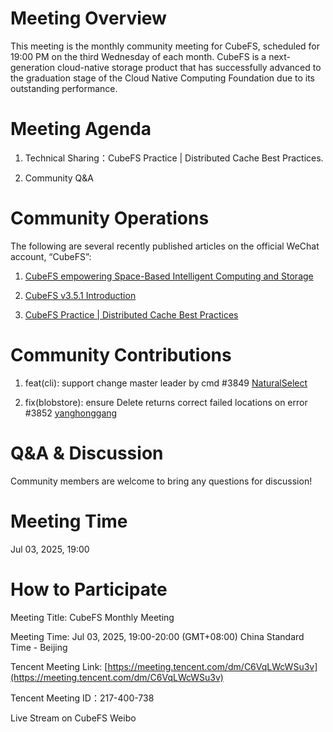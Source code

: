 # Meeting Overview

This meeting is the monthly community meeting for CubeFS, scheduled for 19:00 PM on the third Wednesday of each month. CubeFS is a next-generation cloud-native storage product that has successfully advanced to the graduation stage of the Cloud Native Computing Foundation due to its outstanding performance.


# Meeting Agenda

1. Technical Sharing：CubeFS Practice | Distributed Cache Best Practices.

2. Community Q&A


# Community Operations


The following are several recently published articles on the official WeChat account, “CubeFS”:

1. [CubeFS empowering Space-Based Intelligent Computing and Storage](https://mp.weixin.qq.com/s/_R7l-EwuUdmCnaxQDQknlg)

2. [CubeFS v3.5.1 Introduction](https://mp.weixin.qq.com/s/EvrMxE-EtHI-hfVtKbFE8w)

3. [CubeFS Practice | Distributed Cache Best Practices](https://mp.weixin.qq.com/s/uCxIwl9GB7g2hejEeCy1hw)


# Community Contributions

1. feat(cli): support change master leader by cmd #3849 [NaturalSelect](https://github.com/NaturalSelect)

2. fix(blobstore): ensure Delete returns correct failed locations on error #3852 [yanghonggang](https://github.com/yanghonggang)



# Q&A & Discussion

Community members are welcome to bring any questions for discussion!


# Meeting Time

Jul 03, 2025, 19:00


# How to Participate

Meeting Title: CubeFS Monthly Meeting

Meeting Time: Jul 03, 2025, 19:00-20:00 (GMT+08:00) China Standard Time - Beijing

Tencent Meeting Link: [https://meeting.tencent.com/dm/C6VqLWcWSu3v](https://meeting.tencent.com/dm/C6VqLWcWSu3v)

Tencent Meeting ID：217-400-738

Live Stream on CubeFS Weibo



